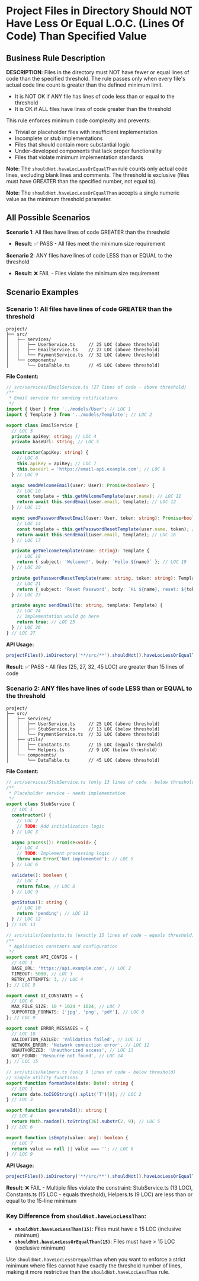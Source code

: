 # Project Files in Directory Should NOT Have Less Or Equal L.O.C. (Lines Of Code) Than Specified Value

## Business Rule Description

**DESCRIPTION**: Files in the directory must NOT have fewer or equal lines of code than the specified threshold. The rule passes only when every file's actual code line count is greater than the defined minimum limit.

- It is NOT OK if ANY file has lines of code less than or equal to the threshold
- It is OK if ALL files have lines of code greater than the threshold

This rule enforces minimum code complexity and prevents:

- Trivial or placeholder files with insufficient implementation
- Incomplete or stub implementations
- Files that should contain more substantial logic
- Under-developed components that lack proper functionality
- Files that violate minimum implementation standards

**Note**: The `shouldNot.haveLocLessOrEqualThan` rule counts only actual code lines, excluding blank lines and comments. The threshold is exclusive (files must have GREATER than the specified number, not equal to).

**Note**: The `shouldNot.haveLocLessOrEqualThan` accepts a single numeric value as the minimum threshold parameter.

## All Possible Scenarios

**Scenario 1**: All files have lines of code GREATER than the threshold

- **Result**: ✅ PASS - All files meet the minimum size requirement

**Scenario 2**: ANY files have lines of code LESS than or EQUAL to the threshold

- **Result**: ❌ FAIL - Files violate the minimum size requirement

## Scenario Examples

### Scenario 1: All files have lines of code GREATER than the threshold

```
project/
├── src/
│   ├── services/
│   │   ├── UserService.ts     // 25 LOC (above threshold)
│   │   ├── EmailService.ts    // 27 LOC (above threshold)
│   │   └── PaymentService.ts  // 32 LOC (above threshold)
│   └── components/
│       └── DataTable.ts       // 45 LOC (above threshold)
```

**File Content:**

```typescript
// src/services/EmailService.ts (27 lines of code - above threshold)
/**
 * Email service for sending notifications
 */
import { User } from '../models/User'; // LOC 1
import { Template } from '../models/Template'; // LOC 2

export class EmailService {
  // LOC 3
  private apiKey: string; // LOC 4
  private baseUrl: string; // LOC 5

  constructor(apiKey: string) {
    // LOC 6
    this.apiKey = apiKey; // LOC 7
    this.baseUrl = 'https://email-api.example.com'; // LOC 8
  } // LOC 9

  async sendWelcomeEmail(user: User): Promise<boolean> {
    // LOC 10
    const template = this.getWelcomeTemplate(user.name); // LOC 11
    return await this.sendEmail(user.email, template); // LOC 12
  } // LOC 13

  async sendPasswordResetEmail(user: User, token: string): Promise<boolean> {
    // LOC 14
    const template = this.getPasswordResetTemplate(user.name, token); // LOC 15
    return await this.sendEmail(user.email, template); // LOC 16
  } // LOC 17

  private getWelcomeTemplate(name: string): Template {
    // LOC 18
    return { subject: 'Welcome!', body: `Hello ${name}` }; // LOC 19
  } // LOC 20

  private getPasswordResetTemplate(name: string, token: string): Template {
    // LOC 21
    return { subject: 'Reset Password', body: `Hi ${name}, reset: ${token}` }; // LOC 22
  } // LOC 23

  private async sendEmail(to: string, template: Template) {
    // LOC 24
    // Implementation would go here
    return true; // LOC 25
  } // LOC 26
} // LOC 27
```

**API Usage:**

```typescript
projectFiles().inDirectory('**/src/**').shouldNot().haveLocLessOrEqualThan(15).check();
```

**Result**: ✅ PASS - All files (25, 27, 32, 45 LOC) are greater than 15 lines of code

### Scenario 2: ANY files have lines of code LESS than or EQUAL to the threshold

```
project/
├── src/
│   ├── services/
│   │   ├── UserService.ts     // 25 LOC (above threshold)
│   │   ├── StubService.ts     // 13 LOC (below threshold)
│   │   └── PaymentService.ts  // 32 LOC (above threshold)
│   ├── utils/
│   │   ├── Constants.ts       // 15 LOC (equals threshold)
│   │   └── Helpers.ts         // 9 LOC (below threshold)
│   └── components/
│       └── DataTable.ts       // 45 LOC (above threshold)
```

**File Content:**

```typescript
// src/services/StubService.ts (only 13 lines of code - below threshold)
/**
 * Placeholder service - needs implementation
 */
export class StubService {
  // LOC 1
  constructor() {
    // LOC 2
    // TODO: Add initialization logic
  } // LOC 3

  async process(): Promise<void> {
    // LOC 4
    // TODO: Implement processing logic
    throw new Error('Not implemented'); // LOC 5
  } // LOC 6

  validate(): boolean {
    // LOC 7
    return false; // LOC 8
  } // LOC 9

  getStatus(): string {
    // LOC 10
    return 'pending'; // LOC 11
  } // LOC 12
} // LOC 13

// src/utils/Constants.ts (exactly 15 lines of code - equals threshold)
/**
 * Application constants and configuration
 */
export const API_CONFIG = {
  // LOC 1
  BASE_URL: 'https://api.example.com', // LOC 2
  TIMEOUT: 5000, // LOC 3
  RETRY_ATTEMPTS: 3, // LOC 4
}; // LOC 5

export const UI_CONSTANTS = {
  // LOC 6
  MAX_FILE_SIZE: 10 * 1024 * 1024, // LOC 7
  SUPPORTED_FORMATS: ['jpg', 'png', 'pdf'], // LOC 8
}; // LOC 9

export const ERROR_MESSAGES = {
  // LOC 10
  VALIDATION_FAILED: 'Validation failed', // LOC 11
  NETWORK_ERROR: 'Network connection error', // LOC 12
  UNAUTHORIZED: 'Unauthorized access', // LOC 13
  NOT_FOUND: 'Resource not found', // LOC 14
}; // LOC 15

// src/utils/Helpers.ts (only 9 lines of code - below threshold)
// Simple utility functions
export function formatDate(date: Date): string {
  // LOC 1
  return date.toISOString().split('T')[0]; // LOC 2
} // LOC 3

export function generateId(): string {
  // LOC 4
  return Math.random().toString(36).substr(2, 9); // LOC 5
} // LOC 6

export function isEmpty(value: any): boolean {
  // LOC 7
  return value == null || value === ''; // LOC 8
} // LOC 9
```

**API Usage:**

```typescript
projectFiles().inDirectory('**/src/**').shouldNot().haveLocLessOrEqualThan(15).check();
```

**Result**: ❌ FAIL - Multiple files violate the constraint: StubService.ts (13 LOC), Constants.ts (15 LOC - equals threshold), Helpers.ts (9 LOC) are less than or equal to the 15-line minimum

### Key Difference from `shouldNot.haveLocLessThan`:

- **`shouldNot.haveLocLessThan(15)`**: Files must have ≥ 15 LOC (inclusive minimum)
- **`shouldNot.haveLocLessOrEqualThan(15)`**: Files must have > 15 LOC (exclusive minimum)

Use `shouldNot.haveLocLessOrEqualThan` when you want to enforce a strict minimum where files cannot have exactly the threshold number of lines, making it more restrictive than the `shouldNot.haveLocLessThan` rule.
